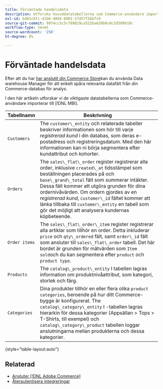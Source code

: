 ```yaml
---
title: Förväntade handelsdata
description: Utforska huvuddatatabellerna som Commerce-användare importerar till MBI
exl-id: b481c8fc-41b6-4094-8901-17d57f26bfc0
source-git-commit: 9974cc5c5cf89829ca522ba620b8c0c2d509610c
workflow-type: tm+mt
source-wordcount: '258'
ht-degree: 0%

---
```


# Förväntade handelsdata

Efter att du har [har anslutit din Commerce Store](../../../data-analyst/importing-data/integrations/magento.md)kan du använda Data warehouse Manager för att enkelt spåra relevanta datafält från din Commerce-databas för analys.

I den här artikeln utforskar vi de viktigaste datatabellerna som Commerce-användare importerar till [!DNL MBI].

| **Tabellnamn** | **Beskrivning** |
|-----|-----|
| `Customers` | The `customer\_entity` och relaterade tabeller beskriver informationen som hör till varje *registrerad kund* i din databas, som deras e-postadress och registreringsdatum. Med den här informationen kan ni börja segmentera efter kundattribut och kohorter. |
| `Orders` | The `sales\_flat\_order` register registrerar alla order, inklusive `created\_at` tidsstämpel som beställningen placerades på och `base\_grand\_total` fält som summerar intäkter. Dessa fält kommer att utgöra grunden för dina ordernivåvärden. Om ordern gjordes av en *registrerad kund*, `customer\_id` fältet kommer att länka tillbaka till  `customer\_entity` en tabell som gör det möjligt att analysera kundernas köpbeteende. |
| `Order items` | The `sales\_flat\_order\_item` register registrerar alla artiklar som tillhör en order. Detta inkluderar `price` och `qty\_ordered` fält, samt `order\_id` fält som ansluter till `sales\_flat\_order` tabell. Det här bordet är grunden för mätvärden som `Item sold`och du kan segmentera efter `product` och `product type`. |
| `Products` | The `catalog\_product\_entity` I tabellen lagras information om produktnivåattribut, som kategori, storlek och färg. |
| `Categories` | Dina produkter tillhör en eller flera olika `product categories`, beroende på hur ditt Commerce-bygge är konfigurerat. The `catalog\_category\_entity` I -tabellen lagras hierarkin för dessa kategorier (Appsällan > Tops > T-Shirts, till exempel) och `catalog\_category\_product` tabellen loggar anslutningarna mellan produkterna och dessa kategorier. |

{style=&quot;table-layout:auto&quot;}

## Relaterad

* [Ansluter [!DNL Adobe Commerce]](../integrations/magento.md)
* [Återautentisera integreringar](https://experienceleague.adobe.com/docs/commerce-knowledge-base/kb/how-to/mbi-reauthenticating-integrations.html?lang=en)
